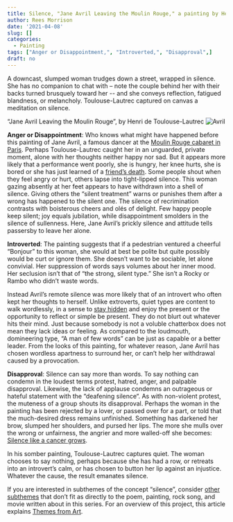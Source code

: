 ```yaml
---
title: Silence, "Jane Avril Leaving the Moulin Rouge," a painting by Henri de Toulouse-Lautrec
author: Rees Morrison
date: '2021-04-08'
slug: []
categories:
  - Painting
tags: ["Anger or Disappointment,", "Introverted,", "Disapproval",]
draft: no
---
```


A downcast, slumped woman trudges down a street, wrapped in silence.  She has no companion to chat with – note the couple behind her with their backs turned brusquely toward her -- and she conveys reflection, fatigued blandness, or melancholy.  Toulouse-Lautrec captured on canvas a meditation on silence.

“Jane Avril Leaving the Moulin Rouge”, by Henri de Toulouse-Lautrec
![Avril](/media/SilenceToulouse.jpg)

**Anger or Disappointment**:   Who knows what might have happened before this painting of Jane Avril, a famous dancer at the [Moulin Rouge cabaret in Paris]( https://en.wikipedia.org/wiki/Jane_Avril).   Perhaps Toulouse-Lautrec caught her in an unguarded, private moment, alone with her thoughts neither happy nor sad.  But it appears more likely that a performance went poorly, she is hungry, her knee hurts, she is bored or she has just learned of a [friend’s death](donne).   Some people shout when they feel angry or hurt, others lapse into tight-lipped silence.  This woman gazing absently at her feet appears to have withdrawn into a shell of silence.  Giving others the “silent treatment” warns or punishes them after a wrong has happened to the silent one.  The silence of recrimination contrasts with boisterous cheers and olés of delight.  Few happy people keep silent; joy equals jubilation, while disappointment smolders in the silence of sullenness.  Here, Jane Avril’s prickly silence and attitude tells passersby to leave her alone.  

**Introverted**:   The painting suggests that if a pedestrian ventured a cheerful “Bonjour” to this woman, she would at best be polite but quite possibly would be curt or ignore them.   She doesn’t want to be sociable, let alone convivial.  Her suppression of words says volumes about her inner mood.  Her seclusion isn’t that of “the strong, silent type.”  She isn’t a Rocky or Rambo who didn’t waste words.   

Instead Avril’s remote silence was more likely that of an introvert who often kept her thoughts to herself.  Unlike extroverts, quiet types are content to walk wordlessly, in a sense to [stay hidden](North) and enjoy the present or the opportunity to reflect or simple be present.  They do not blurt out whatever hits their mind.  Just because somebody is not a voluble chatterbox does not mean they lack ideas or feeling.  As compared to the loudmouth, domineering type, “A man of few words” can be just as capable or a better leader.  From the looks of this painting, for whatever reason, Jane Avril has chosen wordless apartness to surround her, or can’t help her withdrawal caused by a provocation.  

**Disapproval**:   Silence can say more than words.  To say nothing can condemn in the loudest terms protest, hatred, anger, and palpable disapproval.  Likewise, the lack of applause condemns an outrageous or hateful statement with the “deafening silence“.   As with non-violent protest, the muteness of a group shouts its disapproval.  Perhaps the woman in the painting has been rejected by a lover, or passed over for a part, or told that the much-desired dress remains unfinished.   Something has darkened her brow, slumped her shoulders, and pursed her lips.  The more she mulls over the wrong or unfairness, the angrier and more walled-off she becomes:  [Silence like a cancer grows](Sound).

In his somber painting, Toulouse-Lautrec captures quiet.  The woman chooses to say nothing, perhaps because she has had a row, or retreats into an introvert’s calm, or has chosen to button her lip against an injustice.   Whatever the cause, the result emanates silence. 



If you are interested in subthemes of the concept “silence”, consider [other subthemes](Add) that don’t fit as directly to the poem, painting, rock song, and movie written about in this series.  For an overview of this project, this article explains [Themes from Art](http://bit.ly/3sRXopI).

